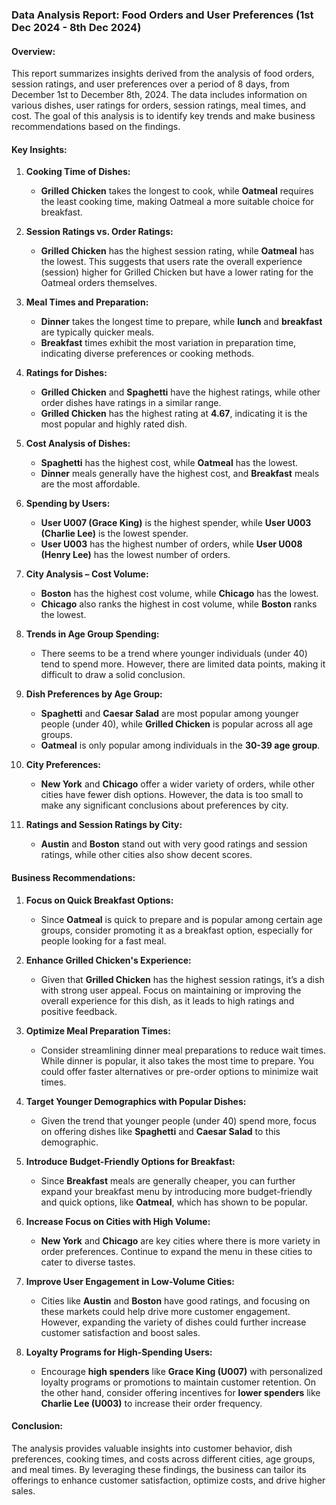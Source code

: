 ### Data Analysis Report: Food Orders and User Preferences (1st Dec 2024 - 8th Dec 2024)

#### Overview:
This report summarizes insights derived from the analysis of food orders, session ratings, and user preferences over a period of 8 days, from December 1st to December 8th, 2024. The data includes information on various dishes, user ratings for orders, session ratings, meal times, and cost. The goal of this analysis is to identify key trends and make business recommendations based on the findings.

#### Key Insights:

1. **Cooking Time of Dishes:**
   - **Grilled Chicken** takes the longest to cook, while **Oatmeal** requires the least cooking time, making Oatmeal a more suitable choice for breakfast.
   
2. **Session Ratings vs. Order Ratings:**
   - **Grilled Chicken** has the highest session rating, while **Oatmeal** has the lowest. This suggests that users rate the overall experience (session) higher for Grilled Chicken but have a lower rating for the Oatmeal orders themselves.

3. **Meal Times and Preparation:**
   - **Dinner** takes the longest time to prepare, while **lunch** and **breakfast** are typically quicker meals.
   - **Breakfast** times exhibit the most variation in preparation time, indicating diverse preferences or cooking methods.

4. **Ratings for Dishes:**
   - **Grilled Chicken** and **Spaghetti** have the highest ratings, while other order dishes have ratings in a similar range.
   - **Grilled Chicken** has the highest rating at **4.67**, indicating it is the most popular and highly rated dish.

5. **Cost Analysis of Dishes:**
   - **Spaghetti** has the highest cost, while **Oatmeal** has the lowest.
   - **Dinner** meals generally have the highest cost, and **Breakfast** meals are the most affordable.

6. **Spending by Users:**
   - **User U007 (Grace King)** is the highest spender, while **User U003 (Charlie Lee)** is the lowest spender.
   - **User U003** has the highest number of orders, while **User U008 (Henry Lee)** has the lowest number of orders.

7. **City Analysis – Cost Volume:**
   - **Boston** has the highest cost volume, while **Chicago** has the lowest. 
   - **Chicago** also ranks the highest in cost volume, while **Boston** ranks the lowest.

8. **Trends in Age Group Spending:**
   - There seems to be a trend where younger individuals (under 40) tend to spend more. However, there are limited data points, making it difficult to draw a solid conclusion.

9. **Dish Preferences by Age Group:**
   - **Spaghetti** and **Caesar Salad** are most popular among younger people (under 40), while **Grilled Chicken** is popular across all age groups.
   - **Oatmeal** is only popular among individuals in the **30-39 age group**.

10. **City Preferences:**
    - **New York** and **Chicago** offer a wider variety of orders, while other cities have fewer dish options. However, the data is too small to make any significant conclusions about preferences by city.

11. **Ratings and Session Ratings by City:**
    - **Austin** and **Boston** stand out with very good ratings and session ratings, while other cities also show decent scores.

#### Business Recommendations:

1. **Focus on Quick Breakfast Options:**
   - Since **Oatmeal** is quick to prepare and is popular among certain age groups, consider promoting it as a breakfast option, especially for people looking for a fast meal.

2. **Enhance Grilled Chicken's Experience:**
   - Given that **Grilled Chicken** has the highest session ratings, it’s a dish with strong user appeal. Focus on maintaining or improving the overall experience for this dish, as it leads to high ratings and positive feedback.

3. **Optimize Meal Preparation Times:**
   - Consider streamlining dinner meal preparations to reduce wait times. While dinner is popular, it also takes the most time to prepare. You could offer faster alternatives or pre-order options to minimize wait times.

4. **Target Younger Demographics with Popular Dishes:**
   - Given the trend that younger people (under 40) spend more, focus on offering dishes like **Spaghetti** and **Caesar Salad** to this demographic.

5. **Introduce Budget-Friendly Options for Breakfast:**
   - Since **Breakfast** meals are generally cheaper, you can further expand your breakfast menu by introducing more budget-friendly and quick options, like **Oatmeal**, which has shown to be popular.

6. **Increase Focus on Cities with High Volume:**
   - **New York** and **Chicago** are key cities where there is more variety in order preferences. Continue to expand the menu in these cities to cater to diverse tastes.

7. **Improve User Engagement in Low-Volume Cities:**
   - Cities like **Austin** and **Boston** have good ratings, and focusing on these markets could help drive more customer engagement. However, expanding the variety of dishes could further increase customer satisfaction and boost sales.

8. **Loyalty Programs for High-Spending Users:**
   - Encourage **high spenders** like **Grace King (U007)** with personalized loyalty programs or promotions to maintain customer retention. On the other hand, consider offering incentives for **lower spenders** like **Charlie Lee (U003)** to increase their order frequency.

#### Conclusion:  
The analysis provides valuable insights into customer behavior, dish preferences, cooking times, and costs across different cities, age groups, and meal times. By leveraging these findings, the business can tailor its offerings to enhance customer satisfaction, optimize costs, and drive higher sales.

